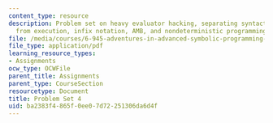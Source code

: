 ```yaml
---
content_type: resource
description: Problem set on heavy evaluator hacking, separating syntactic analysis
  from execution, infix notation, AMB, and nondeterministic programming.
file: /media/courses/6-945-adventures-in-advanced-symbolic-programming-spring-2009/ba2383f4865f0ee07d72251306da6d4f_MIT6_945s09_assn04.pdf
file_type: application/pdf
learning_resource_types:
- Assignments
ocw_type: OCWFile
parent_title: Assignments
parent_type: CourseSection
resourcetype: Document
title: Problem Set 4
uid: ba2383f4-865f-0ee0-7d72-251306da6d4f
---
```

